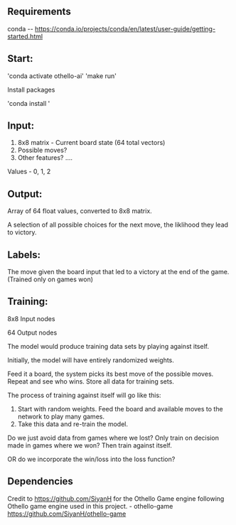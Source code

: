 ## Requirements

conda -- https://conda.io/projects/conda/en/latest/user-guide/getting-started.html

## Start:

'conda activate othello-ai'
'make run'

Install packages 

'conda install <x>'


## Input: 

1. 8x8 matrix - Current board state (64 total vectors)
2. Possible moves? 
3. Other features? ....

Values - 0, 1, 2 


## Output:

Array of 64 float values, converted to 8x8 matrix.

A selection of all possible choices for the next move, the liklihood they lead to victory.


## Labels: 

The move given the board input that led to a victory at the end of the game. (Trained only on games won)


## Training: 

8x8 Input nodes

64 Output nodes

The model would produce training data sets by playing against itself. 

Initially, the model will have entirely randomized weights. 

Feed it a board, the system picks its best move of the possible moves. Repeat and see who wins. Store all data for training sets.


The process of training against itself will go like this: 

1. Start with random weights. Feed the board and available moves to the network to play many games. 
2. Take this data and re-train the model. 


Do we just avoid data from games where we lost? Only train on decision made in games where we won? Then train against itself. 

OR do we incorporate the win/loss into the loss function? 


## Dependencies 

Credit to https://github.com/SiyanH for the Othello Game engine following Othello game engine used in this project.
    - othello-game <https://github.com/SiyanH/othello-game>



